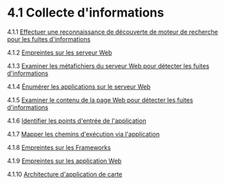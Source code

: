 # 4.1 Collecte d'informations

4.1.1 [Effectuer une reconnaissance de découverte de moteur de recherche pour les fuites d'informations](01-Conduct_Search_Engine_Discovery_Reconnaissance_for_Information_Leakage.md)

4.1.2 [Empreintes sur les serveur Web](02-Fingerprint_Web_Server.md)

4.1.3 [Examiner les métafichiers du serveur Web pour détecter les fuites d'informations](03-Review_Webserver_Metafiles_for_Information_Leakage.md)

4.1.4 [Énumérer les applications sur le serveur Web](04-Enumerate_Applications_on_Webserver.md)

4.1.5 [Examiner le contenu de la page Web pour détecter les fuites d'informations](05-Review_Webpage_Content_for_Information_Leakage.md)

4.1.6 [Identifier les points d'entrée de l'application](06-Identify_Application_Entry_Points.md)

4.1.7 [Mapper les chemins d'exécution via l'application](07-Map_Execution_Paths_Through_Application.md)

4.1.8 [Empreintes sur les Frameworks](08-Fingerprint_Web_Application_Framework.md)

4.1.9 [Empreintes sur les application Web](09-Fingerprint_Web_Application.md)

4.1.10 [Architecture d'application de carte](10-Map_Application_Architecture.md)
